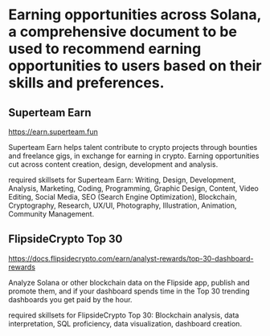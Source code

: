 # Earning opportunities across Solana, a comprehensive document to be used to recommend earning opportunities to users based on their skills and preferences.


## Superteam Earn
https://earn.superteam.fun

Superteam Earn helps talent contribute to crypto projects through bounties and freelance gigs, in exchange for earning in crypto. Earning opportunities cut across content creation, design, development and analysis.

required skillsets for Superteam Earn: Writing, Design, Development, Analysis, Marketing, Coding, Programming, Graphic Design, Content, Video Editing, Social Media, SEO (Search Engine Optimization), Blockchain, Cryptography, Research, UX/UI, Photography, Illustration, Animation, Community Management.


## FlipsideCrypto Top 30
https://docs.flipsidecrypto.com/earn/analyst-rewards/top-30-dashboard-rewards

Analyze Solana or other blockchain data on the Flipside app, publish and promote them, and if your dashboard spends time in the Top 30 trending dashboards you get paid by the hour.

required skillsets for FlipsideCrypto Top 30: Blockchain analysis, data interpretation, SQL proficiency, data visualization, dashboard creation.
